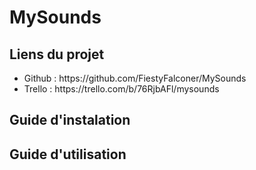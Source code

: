 # MySounds

## Liens du projet
<ul>
  <li>Github : https://github.com/FiestyFalconer/MySounds</li>
  <li>Trello : https://trello.com/b/76RjbAFl/mysounds</li>
</ul>

## Guide d'instalation

## Guide d'utilisation
